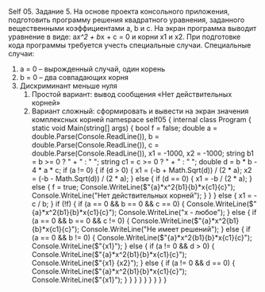 Self 05. Задание 5.
На основе проекта консольного приложения, подготовить программу решения квадратного уравнения, заданного вещественными коэффициентами a, b и c. На экран программа выводит уравнение в виде: a*x^2 + b*x + c = 0 и корни x1 и x2. При подготовке кода программы требуется учесть специальные случаи.
Специальные случаи:
1. a = 0 – вырожденный случай, один корень
2. b = 0 – два совпадающих корня
3. Дискриминант меньше нуля
	1. Простой вариант: вывод сообщения «Нет действительных корней»
	2. Вариант сложный: сформировать и вывести на экран значения комплексных корней
namespace self05
{
    internal class Program
    {
        static void Main(string[] args)
        {
            bool f = false;
            double a = double.Parse(Console.ReadLine()), b = double.Parse(Console.ReadLine()), c = double.Parse(Console.ReadLine()), x1 = -1000, x2 = -1000;
            string b1 = b >= 0 ? " + " : " "; 
            string c1 = c >= 0 ? " + " : " ";
            double d = b * b - 4 * a * c;
            if (a != 0)
            {
                if (d > 0)
                {
                    x1 = (-b + Math.Sqrt(d)) / (2 * a);
                    x2 = (-b - Math.Sqrt(d)) / (2 * a);
                }
                else
                {
                    if (d == 0)
                    {
                        x1 = -b / (2 * a);
                    }
                    else
                    {
                        f = true;
                        Console.WriteLine($"{a}*x^2{b1}{b}*x{c1}{c}");
                        Console.WriteLine("Нет действительных корней");
                    }
                }
            }
            else
            {
                x1 = -c / b;
            }
            if (!f)
            {
                if (a == 0 && b == 0 && c == 0)
                {
                    Console.WriteLine($"{a}*x^2{b1}{b}*x{c1}{c}");
                    Console.WriteLine("x - любое");
                }
                else
                {
                    if (a == 0 && b == 0 && c != 0)
                    {
                        Console.WriteLine($"{a}*x^2{b1}{b}*x{c1}{c}");
                        Console.WriteLine("Не имеет решений");
                    }
                    else
                    {
                        if (a == 0 && b != 0)
                        {
                            Console.WriteLine($"{a}*x^2{b1}{b}*x{c1}{c}");
                            Console.WriteLine($"{x1}");
                        }
                        else
                        {
                            if (a != 0 && d > 0)
                            {
                                Console.WriteLine($"{a}*x^2{b1}{b}*x{c1}{c}");
                                Console.WriteLine($"{x1} {x2}");
                            }
                            else
                            {
                                if (a != 0 && d == 0)
                                {
                                    Console.WriteLine($"{a}*x^2{b1}{b}*x{c1}{c}");
                                    Console.WriteLine($"{x1}");
                                }
                            }
                        }
                    }
                }
            }
        }
    }
}
